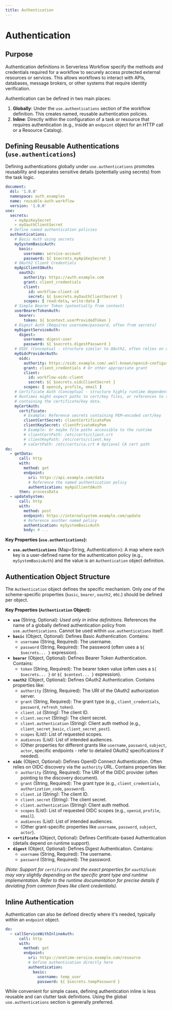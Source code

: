 ```yaml
---
title: Authentication
---
```


# Authentication

## Purpose

Authentication definitions in Serverless Workflow specify the methods and credentials required for a workflow to securely access protected external resources or services. This allows workflows to interact with APIs, databases, message brokers, or other systems that require identity verification.

Authentication can be defined in two main places:

1.  **Globally**: Under the `use.authentications` section of the workflow definition. This creates named, reusable authentication policies.
2.  **Inline**: Directly within the configuration of a task or resource that requires authentication (e.g., inside an `endpoint` object for an HTTP call or a Resource Catalog).

## Defining Reusable Authentications (`use.authentications`)

Defining authentications globally under `use.authentications` promotes reusability and separates sensitive details (potentially using secrets) from the task logic.

```yaml
document:
  dsl: '1.0.0'
  namespace: auth_examples
  name: reusable-auth-workflow
  version: '1.0.0'
use:
  secrets: 
    - myApiKeySecret
    - myOauthClientSecret
  # Define named authentication policies
  authentications: 
    # Basic Auth using secrets
    mySystemBasicAuth:
      basic:
        username: service-account
        password: ${ $secrets.myApiKeySecret } 
    # OAuth2 Client Credentials
    myApiClientOAuth:
      oauth2:
        authority: https://auth.example.com
        grant: client_credentials
        client:
          id: workflow-client-id
          secret: ${ $secrets.myOauthClientSecret }
        scopes: [ read:data, write:data ]
    # Simple Bearer Token (potentially from context)
    userBearerTokenAuth:
      bearer:
        token: ${ $context.userProvidedToken } 
    # Digest Auth (Requires username/password, often from secrets)
    myDigestServiceAuth:
      digest:
        username: digest-user
        password: ${ $secrets.digestPassword }
    # OIDC (Conceptual - structure similar to OAuth2, often relies on discovery)
    myOidcProviderAuth:
      oidc:
        authority: https://oidc.example.com/.well-known/openid-configuration
        grant: client_credentials # Or other appropriate grant
        client:
          id: workflow-oidc-client
          secret: ${ $secrets.oidcClientSecret }
        scopes: [ openid, profile, email ]
    # Certificate Auth (Conceptual - structure highly runtime dependent)
    # Runtimes might expect paths to cert/key files, or references to secrets
    # containing the certificate/key data.
    myCertAuth:
      certificate:
        # Example: Reference secrets containing PEM-encoded cert/key
        clientCertSecret: clientCertificatePem 
        clientKeySecret: clientPrivateKeyPem
        # Example: Or maybe file paths accessible to the runtime
        # clientCertPath: /etc/certs/client.crt
        # clientKeyPath: /etc/certs/client.key
        # caCertPath: /etc/certs/ca.crt # Optional CA cert path
do:
  - getData:
      call: http
      with:
        method: get
        endpoint: 
          uri: https://api.example.com/data
          # Reference the named authentication policy
          authentication: myApiClientOAuth 
      then: processData
  - updateSystem:
      call: http
      with:
        method: post
        endpoint: https://internalsystem.example.com/update
        # Reference another named policy
        authentication: mySystemBasicAuth
        body: # ...
```

**Key Properties (`use.authentications`):**

*   **`use.authentications`** (Map<String, Authentication>): A map where each key is a user-defined name for the authentication policy (e.g., `mySystemBasicAuth`) and the value is an `Authentication` object definition.

## Authentication Object Structure

The `Authentication` object defines the specific mechanism. Only *one* of the scheme-specific properties (`basic`, `bearer`, `oauth2`, etc.) should be defined per object.

**Key Properties (`Authentication` Object):**

*   **`use`** (String, Optional): *Used only in inline definitions*. References the name of a globally defined authentication policy from `use.authentications`. Cannot be used within `use.authentications` itself.
*   **`basic`** (Object, Optional): Defines Basic Authentication. Contains:
    *   `username` (String, Required): The username.
    *   `password` (String, Required): The password (often uses a `${ $secrets... }` expression).
*   **`bearer`** (Object, Optional): Defines Bearer Token Authentication. Contains:
    *   `token` (String, Required): The bearer token value (often uses a `${ $secrets... }` or `${ $context... }` expression).
*   **`oauth2`** (Object, Optional): Defines OAuth2 Authentication. Contains properties like:
    *   `authority` (String, Required): The URI of the OAuth2 authorization server.
    *   `grant` (String, Required): The grant type (e.g., `client_credentials`, `password`, `refresh_token`).
    *   `client.id` (String): The client ID.
    *   `client.secret` (String): The client secret.
    *   `client.authentication` (String): Client auth method (e.g., `client_secret_basic`, `client_secret_post`).
    *   `scopes` (List<String>): List of requested scopes.
    *   `audiences` (List<String>): List of intended audiences.
    *   (Other properties for different grants like `username`, `password`, `subject`, `actor`, specific endpoints - refer to detailed OAuth2 specifications if needed).
*   **`oidc`** (Object, Optional): Defines OpenID Connect Authentication. Often relies on OIDC discovery via the `authority` URL. Contains properties like:
    *   `authority` (String, Required): The URI of the OIDC provider (often pointing to the discovery document).
    *   `grant` (String, Required): The grant type (e.g., `client_credentials`, `authorization_code`, `password`).
    *   `client.id` (String): The client ID.
    *   `client.secret` (String): The client secret.
    *   `client.authentication` (String): Client auth method.
    *   `scopes` (List<String>): List of requested OIDC scopes (e.g., `openid`, `profile`, `email`).
    *   `audiences` (List<String>): List of intended audiences.
    *   (Other grant-specific properties like `username`, `password`, `subject`, `actor`).
*   **`certificate`** (Object, Optional): Defines Certificate-based Authentication (details depend on runtime support).
*   **`digest`** (Object, Optional): Defines Digest Authentication. Contains:
    *   `username` (String, Required): The username.
    *   `password` (String, Required): The password.

*(Note: Support for `certificate` and the exact properties for `oauth2`/`oidc` may vary slightly depending on the specific grant type and runtime implementation. Refer to the runtime documentation for precise details if deviating from common flows like client credentials).*

## Inline Authentication

Authentication can also be defined directly where it's needed, typically within an `endpoint` object.

```yaml
do:
  - callServiceWithInlineAuth:
      call: http
      with:
        method: get
        endpoint:
          uri: https://onetime-service.example.com/resource
          # Define authentication directly here
          authentication: 
            basic:
              username: temp_user
              password: ${ $secrets.tempPassword }
```

While convenient for simple cases, defining authentication inline is less reusable and can clutter task definitions. Using the global `use.authentications` section is generally preferred. 